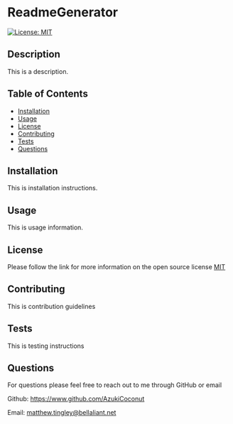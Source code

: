 # ReadmeGenerator
  [![License: MIT](https://img.shields.io/badge/License-MIT-yellow.svg)](#license)
## Description
This is a description.

## Table of Contents
  - [Installation](#installation)
  - [Usage](#usage)
  - [License](#license)
  - [Contributing](#contributing)
  - [Tests](#tests)
  - [Questions](#questions)

<a id="installation"></a>
## Installation
This is installation instructions.

<a id="usage"></a>
## Usage
This is usage information.

<a id="license"></a>
## License
Please follow the link for more information on the open source license <a href="https://opensource.org/license/MIT/" alt="MIT">MIT</a>

<a id="contributing"></a>
## Contributing
This is contribution guidelines

<a id="tests"></a>
## Tests
This is testing instructions

<a id="questions"></a>
## Questions
For questions please feel free to reach out to me through GitHub or email

Github:  https://www.github.com/AzukiCoconut

Email: matthew.tingley@bellaliant.net
